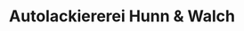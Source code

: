 ---
title: "Autolackiererei Hunn & Walch"
url: /remchingen/autolackiererei-hunn-und-walch/
shop: Autowerkstatt
---
